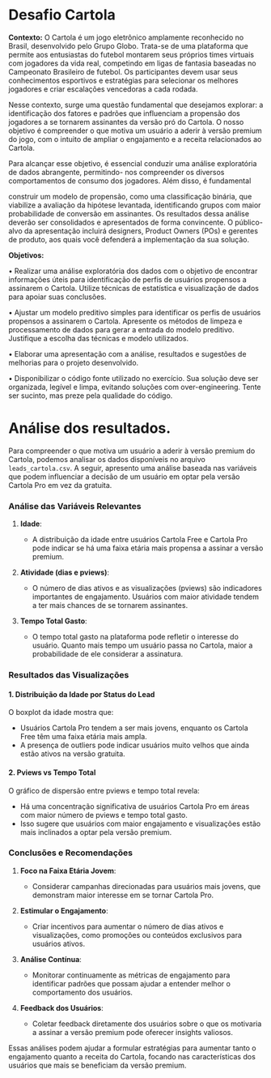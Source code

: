 # Desafio Cartola

**Contexto:**
O Cartola é um jogo eletrônico amplamente reconhecido no Brasil, desenvolvido pelo Grupo Globo. Trata-se
de uma plataforma que permite aos entusiastas do futebol montarem seus próprios times virtuais com
jogadores da vida real, competindo em ligas de fantasia baseadas no Campeonato Brasileiro de futebol. Os
participantes devem usar seus conhecimentos esportivos e estratégias para selecionar os melhores
jogadores e criar escalações vencedoras a cada rodada.

Nesse contexto, surge uma questão fundamental que desejamos explorar: a identificação dos fatores e
padrões que influenciam a propensão dos jogadores a se tornarem assinantes da versão pró do Cartola. O
nosso objetivo é compreender o que motiva um usuário a aderir à versão premium do jogo, com o intuito de
ampliar o engajamento e a receita relacionados ao Cartola.

Para alcançar esse objetivo, é essencial conduzir uma análise exploratória de dados abrangente, permitindo-
nos compreender os diversos comportamentos de consumo dos jogadores. Além disso, é fundamental

construir um modelo de propensão, como uma classificação binária, que viabilize a avaliação da hipótese
levantada, identificando grupos com maior probabilidade de conversão em assinantes. Os resultados dessa
análise deverão ser consolidados e apresentados de forma convincente. O público-alvo da apresentação
incluirá designers, Product Owners (POs) e gerentes de produto, aos quais você defenderá a implementação
da sua solução.

**Objetivos:**

• Realizar uma análise exploratória dos dados com o objetivo de encontrar informações úteis para
identificação de perfis de usuários propensos a assinarem o Cartola. Utilize técnicas de estatística e
visualização de dados para apoiar suas conclusões.

• Ajustar um modelo preditivo simples para identificar os perfis de usuários propensos a assinarem o
Cartola. Apresente os métodos de limpeza e processamento de dados para gerar a entrada do
modelo preditivo. Justifique a escolha das técnicas e modelo utilizados.

• Elaborar uma apresentação com a análise, resultados e sugestões de melhorias para o projeto
desenvolvido.

• Disponibilizar o código fonte utilizado no exercício. Sua solução deve ser organizada, legível e limpa,
evitando soluções com over-engineering. Tente ser sucinto, mas preze pela qualidade do código.

# Análise dos resultados.

Para compreender o que motiva um usuário a aderir à versão premium do Cartola, podemos analisar os dados disponíveis no arquivo `leads_cartola.csv`. 
A seguir, apresento uma análise baseada nas variáveis que podem influenciar a decisão de um usuário em optar pela versão Cartola Pro em vez da gratuita.

### **Análise das Variáveis Relevantes**

1. **Idade**:
   - A distribuição da idade entre usuários Cartola Free e Cartola Pro pode indicar se há uma faixa etária mais propensa a assinar a versão premium.

2. **Atividade (dias e pviews)**:
   - O número de dias ativos e as visualizações (pviews) são indicadores importantes de engajamento. Usuários com maior atividade tendem a ter mais chances de se tornarem assinantes.

3. **Tempo Total Gasto**:
   - O tempo total gasto na plataforma pode refletir o interesse do usuário. Quanto mais tempo um usuário passa no Cartola, maior a probabilidade de ele considerar a assinatura.

### **Resultados das Visualizações**

#### **1. Distribuição da Idade por Status do Lead**
O boxplot da idade mostra que:

- Usuários Cartola Pro tendem a ser mais jovens, enquanto os Cartola Free têm uma faixa etária mais ampla.
- A presença de outliers pode indicar usuários muito velhos que ainda estão ativos na versão gratuita.

#### **2. Pviews vs Tempo Total**
O gráfico de dispersão entre pviews e tempo total revela:

- Há uma concentração significativa de usuários Cartola Pro em áreas com maior número de pviews e tempo total gasto.
- Isso sugere que usuários com maior engajamento e visualizações estão mais inclinados a optar pela versão premium.

### **Conclusões e Recomendações**

1. **Foco na Faixa Etária Jovem**:
   - Considerar campanhas direcionadas para usuários mais jovens, que demonstram maior interesse em se tornar Cartola Pro.

2. **Estimular o Engajamento**:
   - Criar incentivos para aumentar o número de dias ativos e visualizações, como promoções ou conteúdos exclusivos para usuários ativos.

3. **Análise Contínua**:
   - Monitorar continuamente as métricas de engajamento para identificar padrões que possam ajudar a entender melhor o comportamento dos usuários.

4. **Feedback dos Usuários**:
   - Coletar feedback diretamente dos usuários sobre o que os motivaria a assinar a versão premium pode oferecer insights valiosos.

Essas análises podem ajudar a formular estratégias para aumentar tanto o engajamento quanto a receita do Cartola, focando nas características dos usuários que mais se beneficiam da versão premium.
